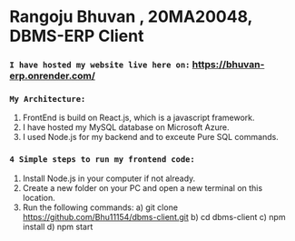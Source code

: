 # Rangoju Bhuvan , 20MA20048, DBMS-ERP Client

### `I have hosted my website live here on:` https://bhuvan-erp.onrender.com/

### `My Architecture:`
1. FrontEnd is build on React.js, which is a javascript framework.
2. I have hosted my MySQL database on Microsoft Azure.
3. I used Node.js for my backend and to exceute Pure SQL commands.

### `4 Simple steps to run my frontend code:`
1. Install Node.js in your computer if not already.
2. Create a new folder on your PC and open a new terminal on this location.
3. Run the following commands:
  a) git clone https://github.com/Bhu11154/dbms-client.git
  b) cd dbms-client
  c) npm install
  d) npm start
